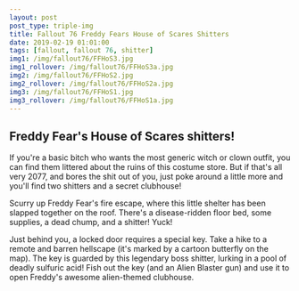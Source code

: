 ```yaml
---
layout: post
post_type: triple-img
title: Fallout 76 Freddy Fears House of Scares Shitters
date: 2019-02-19 01:01:00
tags: [fallout, fallout 76, shitter]
img1: /img/fallout76/FFHoS3.jpg
img1_rollover: /img/fallout76/FFHoS3a.jpg
img2: /img/fallout76/FFHoS2.jpg
img2_rollover: /img/fallout76/FFHoS2a.jpg
img3: /img/fallout76/FFHoS1.jpg
img3_rollover: /img/fallout76/FFHoS1a.jpg
---
```

## Freddy Fear's House of Scares shitters!

If you're a basic bitch who wants the most generic witch or clown outfit, you can find them littered about the ruins of this costume store. But if that's all very 2077, and bores the shit out of you, just poke around a little more and you'll find two shitters and a secret clubhouse!

Scurry up Freddy Fear's fire escape, where this little shelter has been slapped together on the roof. There's a disease-ridden floor bed, some supplies, a dead chump, and a shitter! Yuck!

Just behind you, a locked door requires a special key. Take a hike to a remote and barren hellscape (it's marked by a cartoon butterfly on the map). The key is guarded by this legendary boss shitter, lurking in a pool of deadly sulfuric acid! Fish out the key (and an Alien Blaster gun) and use it to open Freddy's awesome alien-themed clubhouse.
